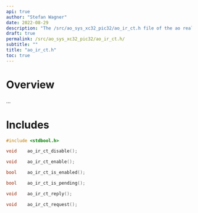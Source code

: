 ```yaml
---
api: true
author: "Stefan Wagner"
date: 2022-08-29
description: "The /src/ao_sys_xc32_pic32/ao_ir_ct.h file of the ao real-time operating system."
draft: true
permalink: /src/ao_sys_xc32_pic32/ao_ir_ct.h/ 
subtitle: ""
title: "ao_ir_ct.h"
toc: true
---
```


# Overview

...

# Includes

```c
#include <stdbool.h>

void    ao_ir_ct_disable();

void    ao_ir_ct_enable();

bool    ao_ir_ct_is_enabled();

bool    ao_ir_ct_is_pending();

void    ao_ir_ct_reply();

void    ao_ir_ct_request();

```
